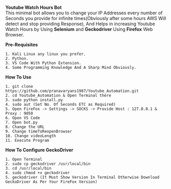 <b>Youtube Watch Hours Bot</b></br>
This minimal bot allows you to change your IP Addresses every number of Seconds you provide for infinite times(Obviously after some hours AWS Will detect and stop providing Response), And Helps in increasing Youtube Watch Hours by Using <b>Selenium</b> and <b>Geckodriver</b> Using <b>Firefox</b> Web Browser.

<b>Pre-Requisites</b>

```
1. Kali Linux any linux you prefer.
2. Python.
3. VS Code With Python Extension.
4. Some Programming Knowledge And A Sharp Mind Obviously.
```

<b>How To Use</b>
```
1. git clone https://github.com/pranavaryans1987/Youtube_Automation.git
2. cd Youtube_Automation & Open Terminal there
3. sudo python install.py
4. sudo aut (Set No. Of Seconds ETC as Required)
5. Open FireFox -> Settings -> SOCKS -> Provide Host : 127.0.0.1 & Proxy : 9050
6. Open VS Code
7. Open bot.py
8. Change the URL
9. Change timeToReopenBrowser
10. Change videoLength
11. Execute Program
```

<b>How To Configure GeckoDriver</b>

```
1. Open Terminal
2. sudo cp geckodriver /usr/local/bin
3. cd /usr/local/bin
4. sudo chmod +x geckodriver
5. geckodriver (It Must Show Version In Terminal Otherwise Download GeckoDriver As Per Your FireFox Version)
```
